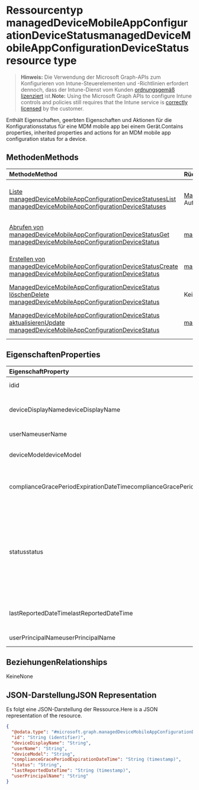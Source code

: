 # <a name="manageddevicemobileappconfigurationdevicestatus-resource-type"></a><span data-ttu-id="184fb-101">Ressourcentyp managedDeviceMobileAppConfigurationDeviceStatus</span><span class="sxs-lookup"><span data-stu-id="184fb-101">managedDeviceMobileAppConfigurationDeviceStatus resource type</span></span>

> <span data-ttu-id="184fb-102">**Hinweis:** Die Verwendung der Microsoft Graph-APIs zum Konfigurieren von Intune-Steuerelementen und -Richtlinien erfordert dennoch, dass der Intune-Dienst vom Kunden [ordnungsgemäß lizenziert](https://go.microsoft.com/fwlink/?linkid=839381) ist.</span><span class="sxs-lookup"><span data-stu-id="184fb-102">**Note:** Using the Microsoft Graph APIs to configure Intune controls and policies still requires that the Intune service is [correctly licensed](https://go.microsoft.com/fwlink/?linkid=839381) by the customer.</span></span>

<span data-ttu-id="184fb-103">Enthält Eigenschaften, geerbten Eigenschaften und Aktionen für die Konfigurationsstatus für eine MDM mobile app bei einem Gerät.</span><span class="sxs-lookup"><span data-stu-id="184fb-103">Contains properties, inherited properties and actions for an MDM mobile app configuration status for a device.</span></span>
## <a name="methods"></a><span data-ttu-id="184fb-104">Methoden</span><span class="sxs-lookup"><span data-stu-id="184fb-104">Methods</span></span>
|<span data-ttu-id="184fb-105">Methode</span><span class="sxs-lookup"><span data-stu-id="184fb-105">Method</span></span>|<span data-ttu-id="184fb-106">Rückgabetyp</span><span class="sxs-lookup"><span data-stu-id="184fb-106">Return Type</span></span>|<span data-ttu-id="184fb-107">Beschreibung</span><span class="sxs-lookup"><span data-stu-id="184fb-107">Description</span></span>|
|:---|:---|:---|
|[<span data-ttu-id="184fb-108">Liste managedDeviceMobileAppConfigurationDeviceStatuses</span><span class="sxs-lookup"><span data-stu-id="184fb-108">List managedDeviceMobileAppConfigurationDeviceStatuses</span></span>](../api/intune_apps_manageddevicemobileappconfigurationdevicestatus_list.md)|<span data-ttu-id="184fb-109">[ManagedDeviceMobileAppConfigurationDeviceStatus](../resources/intune_apps_manageddevicemobileappconfigurationdevicestatus.md) -Auflistung</span><span class="sxs-lookup"><span data-stu-id="184fb-109">[managedDeviceMobileAppConfigurationDeviceStatus](../resources/intune_apps_manageddevicemobileappconfigurationdevicestatus.md) collection</span></span>|<span data-ttu-id="184fb-110">Listeneigenschaften und Beziehungen der [ManagedDeviceMobileAppConfigurationDeviceStatus](../resources/intune_apps_manageddevicemobileappconfigurationdevicestatus.md) -Objekte.</span><span class="sxs-lookup"><span data-stu-id="184fb-110">List properties and relationships of the [managedDeviceMobileAppConfigurationDeviceStatus](../resources/intune_apps_manageddevicemobileappconfigurationdevicestatus.md) objects.</span></span>|
|[<span data-ttu-id="184fb-111">Abrufen von managedDeviceMobileAppConfigurationDeviceStatus</span><span class="sxs-lookup"><span data-stu-id="184fb-111">Get managedDeviceMobileAppConfigurationDeviceStatus</span></span>](../api/intune_apps_manageddevicemobileappconfigurationdevicestatus_get.md)|[<span data-ttu-id="184fb-112">managedDeviceMobileAppConfigurationDeviceStatus</span><span class="sxs-lookup"><span data-stu-id="184fb-112">managedDeviceMobileAppConfigurationDeviceStatus</span></span>](../resources/intune_apps_manageddevicemobileappconfigurationdevicestatus.md)|<span data-ttu-id="184fb-113">Lesen Sie Eigenschaften und Beziehungen des [ManagedDeviceMobileAppConfigurationDeviceStatus](../resources/intune_apps_manageddevicemobileappconfigurationdevicestatus.md) -Objekts.</span><span class="sxs-lookup"><span data-stu-id="184fb-113">Read properties and relationships of the [managedDeviceMobileAppConfigurationDeviceStatus](../resources/intune_apps_manageddevicemobileappconfigurationdevicestatus.md) object.</span></span>|
|[<span data-ttu-id="184fb-114">Erstellen von managedDeviceMobileAppConfigurationDeviceStatus</span><span class="sxs-lookup"><span data-stu-id="184fb-114">Create managedDeviceMobileAppConfigurationDeviceStatus</span></span>](../api/intune_apps_manageddevicemobileappconfigurationdevicestatus_create.md)|[<span data-ttu-id="184fb-115">managedDeviceMobileAppConfigurationDeviceStatus</span><span class="sxs-lookup"><span data-stu-id="184fb-115">managedDeviceMobileAppConfigurationDeviceStatus</span></span>](../resources/intune_apps_manageddevicemobileappconfigurationdevicestatus.md)|<span data-ttu-id="184fb-116">Erstellen eines neuen [ManagedDeviceMobileAppConfigurationDeviceStatus](../resources/intune_apps_manageddevicemobileappconfigurationdevicestatus.md) -Objekts.</span><span class="sxs-lookup"><span data-stu-id="184fb-116">Create a new [managedDeviceMobileAppConfigurationDeviceStatus](../resources/intune_apps_manageddevicemobileappconfigurationdevicestatus.md) object.</span></span>|
|[<span data-ttu-id="184fb-117">ManagedDeviceMobileAppConfigurationDeviceStatus löschen</span><span class="sxs-lookup"><span data-stu-id="184fb-117">Delete managedDeviceMobileAppConfigurationDeviceStatus</span></span>](../api/intune_apps_manageddevicemobileappconfigurationdevicestatus_delete.md)|<span data-ttu-id="184fb-118">Keine</span><span class="sxs-lookup"><span data-stu-id="184fb-118">None</span></span>|<span data-ttu-id="184fb-119">Löscht eine [ManagedDeviceMobileAppConfigurationDeviceStatus](../resources/intune_apps_manageddevicemobileappconfigurationdevicestatus.md).</span><span class="sxs-lookup"><span data-stu-id="184fb-119">Deletes a [managedDeviceMobileAppConfigurationDeviceStatus](../resources/intune_apps_manageddevicemobileappconfigurationdevicestatus.md).</span></span>|
|[<span data-ttu-id="184fb-120">ManagedDeviceMobileAppConfigurationDeviceStatus aktualisieren</span><span class="sxs-lookup"><span data-stu-id="184fb-120">Update managedDeviceMobileAppConfigurationDeviceStatus</span></span>](../api/intune_apps_manageddevicemobileappconfigurationdevicestatus_update.md)|[<span data-ttu-id="184fb-121">managedDeviceMobileAppConfigurationDeviceStatus</span><span class="sxs-lookup"><span data-stu-id="184fb-121">managedDeviceMobileAppConfigurationDeviceStatus</span></span>](../resources/intune_apps_manageddevicemobileappconfigurationdevicestatus.md)|<span data-ttu-id="184fb-122">Aktualisieren Sie die Eigenschaften eines [ManagedDeviceMobileAppConfigurationDeviceStatus](../resources/intune_apps_manageddevicemobileappconfigurationdevicestatus.md) -Objekts.</span><span class="sxs-lookup"><span data-stu-id="184fb-122">Update the properties of a [managedDeviceMobileAppConfigurationDeviceStatus](../resources/intune_apps_manageddevicemobileappconfigurationdevicestatus.md) object.</span></span>|

## <a name="properties"></a><span data-ttu-id="184fb-123">Eigenschaften</span><span class="sxs-lookup"><span data-stu-id="184fb-123">Properties</span></span>
|<span data-ttu-id="184fb-124">Eigenschaft</span><span class="sxs-lookup"><span data-stu-id="184fb-124">Property</span></span>|<span data-ttu-id="184fb-125">Typ</span><span class="sxs-lookup"><span data-stu-id="184fb-125">Type</span></span>|<span data-ttu-id="184fb-126">Beschreibung</span><span class="sxs-lookup"><span data-stu-id="184fb-126">Description</span></span>|
|:---|:---|:---|
|<span data-ttu-id="184fb-127">id</span><span class="sxs-lookup"><span data-stu-id="184fb-127">id</span></span>|<span data-ttu-id="184fb-128">Zeichenfolge</span><span class="sxs-lookup"><span data-stu-id="184fb-128">String</span></span>|<span data-ttu-id="184fb-129">Schlüssel der Entität</span><span class="sxs-lookup"><span data-stu-id="184fb-129">Key of the entity.</span></span>|
|<span data-ttu-id="184fb-130">deviceDisplayName</span><span class="sxs-lookup"><span data-stu-id="184fb-130">deviceDisplayName</span></span>|<span data-ttu-id="184fb-131">Zeichenfolge</span><span class="sxs-lookup"><span data-stu-id="184fb-131">String</span></span>|<span data-ttu-id="184fb-132">Gerätename, der dem Objekt des Typs „DevicePolicyStatus“ zugeordnet ist</span><span class="sxs-lookup"><span data-stu-id="184fb-132">Device name of the DevicePolicyStatus.</span></span>|
|<span data-ttu-id="184fb-133">userName</span><span class="sxs-lookup"><span data-stu-id="184fb-133">userName</span></span>|<span data-ttu-id="184fb-134">Zeichenfolge</span><span class="sxs-lookup"><span data-stu-id="184fb-134">String</span></span>|<span data-ttu-id="184fb-135">Gemeldeter Benutzername</span><span class="sxs-lookup"><span data-stu-id="184fb-135">The User Name that is being reported</span></span>|
|<span data-ttu-id="184fb-136">deviceModel</span><span class="sxs-lookup"><span data-stu-id="184fb-136">deviceModel</span></span>|<span data-ttu-id="184fb-137">Zeichenfolge</span><span class="sxs-lookup"><span data-stu-id="184fb-137">String</span></span>|<span data-ttu-id="184fb-138">Gemeldetes Gerätemodell</span><span class="sxs-lookup"><span data-stu-id="184fb-138">The device model that is being reported</span></span>|
|<span data-ttu-id="184fb-139">complianceGracePeriodExpirationDateTime</span><span class="sxs-lookup"><span data-stu-id="184fb-139">complianceGracePeriodExpirationDateTime</span></span>|<span data-ttu-id="184fb-140">DateTimeOffset</span><span class="sxs-lookup"><span data-stu-id="184fb-140">DateTimeOffset</span></span>|<span data-ttu-id="184fb-141">Datum und Uhrzeit des Ablaufs der Toleranzperiode für die Gerätekonformität</span><span class="sxs-lookup"><span data-stu-id="184fb-141">The DateTime when device compliance grace period expires</span></span>|
|<span data-ttu-id="184fb-142">status</span><span class="sxs-lookup"><span data-stu-id="184fb-142">status</span></span>|[<span data-ttu-id="184fb-143">complianceStatus</span><span class="sxs-lookup"><span data-stu-id="184fb-143">complianceStatus</span></span>](../resources/intune_shared_compliancestatus.md)|<span data-ttu-id="184fb-144">Konformitätsstatus des Richtlinienberichts.</span><span class="sxs-lookup"><span data-stu-id="184fb-144">Compliance status of the policy report.</span></span> <span data-ttu-id="184fb-145">Mögliche Werte sind: `unknown`, `notApplicable`, `compliant`, `remediated`, `nonCompliant`, `error`, `conflict` und `notAssigned`.</span><span class="sxs-lookup"><span data-stu-id="184fb-145">Possible values are: `unknown`, `notApplicable`, `compliant`, `remediated`, `nonCompliant`, `error`, `conflict`, `notAssigned`.</span></span>|
|<span data-ttu-id="184fb-146">lastReportedDateTime</span><span class="sxs-lookup"><span data-stu-id="184fb-146">lastReportedDateTime</span></span>|<span data-ttu-id="184fb-147">DateTimeOffset</span><span class="sxs-lookup"><span data-stu-id="184fb-147">DateTimeOffset</span></span>|<span data-ttu-id="184fb-148">Datum und Uhrzeit der letzten Änderung des Richtlinienberichts</span><span class="sxs-lookup"><span data-stu-id="184fb-148">Last modified date time of the policy report.</span></span>|
|<span data-ttu-id="184fb-149">userPrincipalName</span><span class="sxs-lookup"><span data-stu-id="184fb-149">userPrincipalName</span></span>|<span data-ttu-id="184fb-150">Zeichenfolge</span><span class="sxs-lookup"><span data-stu-id="184fb-150">String</span></span>|<span data-ttu-id="184fb-151">Benutzer-Prinzipalname</span><span class="sxs-lookup"><span data-stu-id="184fb-151">UserPrincipalName.</span></span>|

## <a name="relationships"></a><span data-ttu-id="184fb-152">Beziehungen</span><span class="sxs-lookup"><span data-stu-id="184fb-152">Relationships</span></span>
<span data-ttu-id="184fb-153">Keine</span><span class="sxs-lookup"><span data-stu-id="184fb-153">None</span></span>
## <a name="json-representation"></a><span data-ttu-id="184fb-154">JSON-Darstellung</span><span class="sxs-lookup"><span data-stu-id="184fb-154">JSON Representation</span></span>
<span data-ttu-id="184fb-155">Es folgt eine JSON-Darstellung der Ressource.</span><span class="sxs-lookup"><span data-stu-id="184fb-155">Here is a JSON representation of the resource.</span></span>
<!-- {
  "blockType": "resource",
  "keyProperty": "id",
  "@odata.type": "microsoft.graph.managedDeviceMobileAppConfigurationDeviceStatus"
}
-->
``` json
{
  "@odata.type": "#microsoft.graph.managedDeviceMobileAppConfigurationDeviceStatus",
  "id": "String (identifier)",
  "deviceDisplayName": "String",
  "userName": "String",
  "deviceModel": "String",
  "complianceGracePeriodExpirationDateTime": "String (timestamp)",
  "status": "String",
  "lastReportedDateTime": "String (timestamp)",
  "userPrincipalName": "String"
}
```



